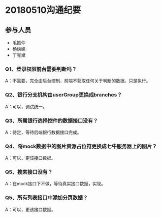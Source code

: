 # 20180510沟通纪要

## 参与人员

+ 毛振仲
+ 杨焕娣
+ 丁克斌

### Q1、登录权限前台需要判断吗？
A：不需要，完全由后台控制，前端不获取任何关于判断的数据。只是执行。

### Q2、银行分支机构由userGroup更换成branches？
A：可以，调试统一。

### Q3、所属银行选择控件的数据接口没有？
A：待定，等待后端银行数据接口完成。

### Q4、将mock数据中的图片资源占位符更换成七牛服务器上的图片？
A：可以，更该接口数据。

### Q5、搜索接口没有？
A：在mock接口下不做，等待真实接口数据，实现。

### Q5、所有列表接口中添加分页数据？
A：可以，更该接口数据。